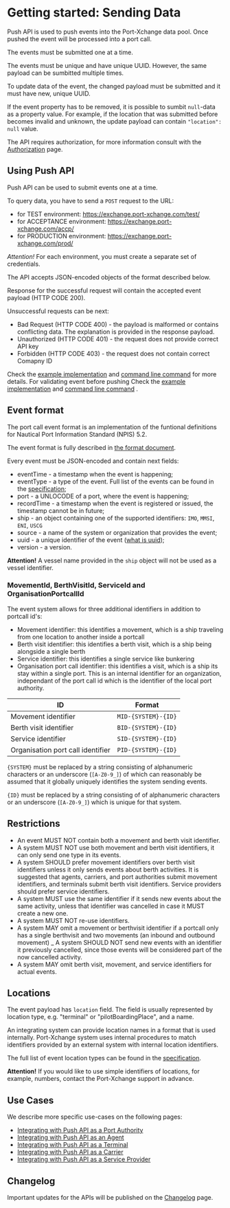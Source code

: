 # Getting started: Sending Data

Push API is used to push events into the Port-Xchange data pool. Once pushed the event will be processed into a port call.

The events must be submitted one at a time.

The events must be unique and have unique UUID. However, the same payload can be sumbitted multiple times.

To update data of the event, the changed payload must be submitted and it must have new, unique UUID. 

If the event property has to be removed, it is possible to sumbit `null`-data as a property value. For example, if the location that was submitted before becomes invalid and unknown, the update payload can contain `"location": null` value.

The API requires authorization, for more information consult with the [Authorization](/authorization.md) page.

## Using Push API

Push API can be used to submit events one at a time.

To query data, you have to send a `POST` request to the URL:
- for TEST environment: https://exchange.port-xchange.com/test/
- for ACCEPTANCE environment: https://exchange.port-xchange.com/accp/
- for PRODUCTION environment: https://exchange.port-xchange.com/prod/

*Attention!* 
For each environment, you must create a separate set of credentials.

The API accepts JSON-encoded objects of the format described below.

Response for the successful request will contain the accepted event payload (HTTP CODE 200).

Unsuccessful requests can be next:
- Bad Request (HTTP CODE 400) - the payload is malformed or contains conflicting data. The explanation is provided in the response payload.
- Unauthorized (HTTP CODE 401) - the request does not provide correct API key
- Forbidden (HTTP CODE 403) - the request does not contain correct Comapny ID

Check the [example implementation](/resources/push_event.py) and [command line command](/resources/push_event.sh)  for more details.
For validating event before pushing Check the [example implementation](/resources/push_event_validate.py) and [command line command](/resources/push_event_validate.sh)  .

## Event format

The port call event format is an implementation of the funtional definitions for Nautical Port Information Standard (NPIS) 5.2.

The event format is fully described in [the format document](https://github.com/PortCallOptimisation/port-call-event-format/blob/master/Event_spec.ts).

Every event must be JSON-encoded and contain next fields:
- eventTime - a timestamp when the event is happening;
- eventType - a type of the event. Full list of the events can be found in the [specification](https://github.com/PortCallOptimisation/port-call-event-format/blob/master/Event_spec.ts#L214-L416);
- port - a UNLOCODE of a port, where the event is happening;
- recordTime - a timestamp when the event is registered or issued, the timestamp cannot be in future;
- ship - an object containing one of the supported identifiers: `IMO`, `MMSI`, `ENI`, `USCG`
- source - a name of the system or organization that provides the event;
- uuid - a unique identifier of the event ([what is uuid](https://www.uuidtools.com/what-is-uuid));
- version - a version.

**Attention!** 
A vessel name provided in the `ship` object will not be used as a vessel identifier.

### MovementId, BerthVisitId, ServiceId and OrganisationPortcallId

The event system allows for three additional identifiers in addition to portcall id's:
* Movement identifier: this identifies a movement, which is a ship traveling from one location to another inside a portcall
* Berth visit identifier: this identifies a berth visit, which is a ship being alongside a single berth
* Service identifier: this identifies a single service like bunkering
* Organisation port call identifier: this identifies a visit, which is a ship its stay within a single port. This is an internal identifier for an organization, independant of the port call id which is the identifier of the local port authority.

| ID                                | Format              |
|-----------------------------------|---------------------|
| Movement identifier               | `MID-{SYSTEM}-{ID}` |
| Berth visit identifier            | `BID-{SYSTEM}-{ID}` |
| Service identifier                | `SID-{SYSTEM}-{ID}` |
| Organisation port call identifier | `PID-{SYSTEM}-{ID}` |

`{SYSTEM}` must be replaced by a string consisting of alphanumeric characters or an underscore (`[A-Z0-9_]`) of which can reasonably be assumed that it globally uniquely identifies the system sending events.

`{ID}` must be replaced by a string consisting of of alphanumeric characters or an underscore (`[A-Z0-9_]`) which is unique for that system.

## Restrictions

- An event MUST NOT contain both a movement and berth visit identifier.
- A system MUST NOT use both movement and berth visit identifiers, it can only send one type in its events.
- A system SHOULD prefer movement identifiers over berth visit identifiers unless it only sends events about berth activities. It is suggested that agents, carriers, and port authorities submit movement identifiers, and terminals submit berth visit identifiers. Service providers should prefer service identifiers.
- A system MUST use the same identifier if it sends new events about the same activity, unless that identifier was cancelled in case it MUST create a new one.
- A system MUST NOT re-use identifiers.
- A system MAY omit a movement or berthvisit identifier if a portcall only has a single berthvisit and two movements (an inbound and outbound movement)
_ A system SHOULD NOT send new events with an identifier it previously cancelled, since those events will be considered part of the now cancelled activity.
- A system MAY omit berth visit, movement, and service identifiers for actual events.

## Locations 

The event payload has `location` field. The field is usually represented by location type, e.g. "terminal" or "pilotBoardingPlace", and a name.

An integrating system can provide location names in a format that is used internally.
Port-Xchange system uses internal procedures to match identifiers provided by an external system with internal location identifiers.

The full list of event location types can be found in the [specification](https://github.com/PortCallOptimisation/port-call-event-format/blob/master/Event_spec.ts#L419-L428).

**Attention!** 
If you would like to use simple identifiers of locations, for example, numbers, contact the Port-Xchange support in advance. 

## Use Cases

We describe more specific use-cases on the following pages:

- [Integrating with Push API as a Port Authority](/sending-data/use-case-port-authority.md)
- [Integrating with Push API as an Agent](/sending-data/use-case-agent.md)
- [Integrating with Push API as a Terminal](/sending-data/use-case-terminal.md)
- [Integrating with Push API as a Carrier](/sending-data/use-case-carrier.md)
- [Integrating with Push API as a Service Provider](/sending-data/use-case-service-provider.md)

## Changelog

Important updates for the APIs will be published on the [Changelog](/sending-data/changelog.md) page.
